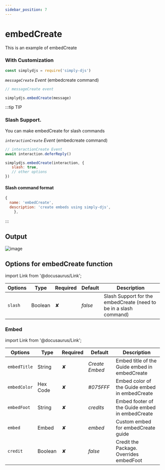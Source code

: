 ```yaml
---
sidebar_position: 7
---
```


# embedCreate
This is an example of embedCreate

### With Customization
```js
const simplydjs = require('simply-djs')
```

_`messageCreate` Event_ (embedcreate command)
```js
// messageCreate event

simplydjs.embedCreate(message)
```

:::tip TIP
### Slash Support.
You can make embedCreate for slash commands

_`interactionCreate` Event_ (embedcreate command)
```js
// interactionCreate Event
await interaction.deferReply()

simplydjs.embedCreate(interaction, {
   slash: true,
   // other options
})
```

#### Slash command format
```js
{
  name: 'embedCreate',
  description: 'create embeds using simply-djs',
    },
```

:::

## Output
![image](https://user-images.githubusercontent.com/71836991/130612479-52cb2d40-91e6-45c2-9f11-69e193e92dfe.png)

## Options for embedCreate function
import Link from '@docusaurus/Link';

<div style={{textAlign: 'center'}}>

| Options     | Type    | Required | Default | Description |
| ----------- | ----------- | ----------- | ----------- | ----------- |
| `slash`|<Link to="https://developer.mozilla.org/en-US/docs/Web/JavaScript/Reference/Global_Objects/Boolean">Boolean</Link>| ✘ | *false* | Slash Support for the embedCreate (need to be in a slash command) |

</div>

### Embed
import Link from '@docusaurus/Link';

<div style={{textAlign: 'center'}}>

| Options     | Type    | Required | Default | Description |
| ----------- | ----------- | ----------- | ----------- | ----------- |
| `embedTitle`|<Link to="https://developer.mozilla.org/en-US/docs/Web/JavaScript/Reference/Global_Objects/String">String</Link>| ✘ | *Create Embed* | Embed title of the Guide embed in embedCreate |
| `embedColor`|<Link to="https://developer.mozilla.org/en-US/docs/Web/JavaScript/Reference/Global_Objects/String">Hex Code</Link>| ✘ | *#075FFF* | Embed color of the Guide embed in embedCreate |
| `embedFoot`|<Link to="https://developer.mozilla.org/en-US/docs/Web/JavaScript/Reference/Global_Objects/String">String</Link> | ✘ | *credits* | Embed footer of the Guide embed in embedCreate |
| `embed`| <Link to="https://discord.js.org/#/docs/main/stable/class/MessageEmbed">Embed</Link> | ✘ | *embed* | Custom embed for embedCreate guide |
| `credit`|<Link to="https://developer.mozilla.org/en-US/docs/Web/JavaScript/Reference/Global_Objects/Boolean">Boolean</Link>| ✘ | *false* | Credit the Package. Overrides embedFoot |


</div>